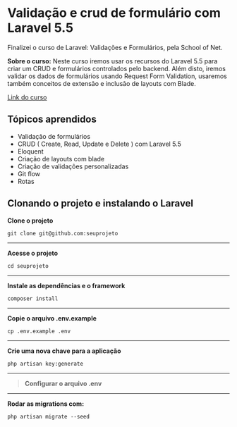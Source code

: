 	

**Validação e crud de formulário com Laravel 5.5**
==============================================

Finalizei o curso de Laravel: Validações e Formulários, pela School of Net. 

**Sobre o curso:** Neste curso iremos usar os recursos do Laravel 5.5 para criar um CRUD e formulários controlados pelo backend. Além disto, iremos validar os dados de formulários usando Request Form Validation, usaremos também conceitos de extensão e inclusão de layouts com Blade.

[Link do curso](https://www.schoolofnet.com/curso-laravel-validacoes-e-formularios-rev2/)

**Tópicos aprendidos**
------------------

 - Validação de formulários
 - CRUD ( Create, Read, Update e Delete ) com Laravel 5.5
 - Eloquent
 - Criação de layouts com blade
 - Criação de validações personalizadas
 - Git flow 
 - Rotas

**Clonando o projeto e instalando o Laravel**
------------------------------------------

**Clone o projeto**

    git clone git@github.com:seuprojeto


----------

**Acesse o projeto**

    cd seuprojeto

----------

**Instale as dependências e o framework**

    composer install

----------

**Copie o arquivo .env.example**

    cp .env.example .env

----------

**Crie uma nova chave para a aplicação**

    php artisan key:generate

----------

> **Configurar o arquivo  .env**

----------


**Rodar as migrations com:**

    php artisan migrate --seed    



 